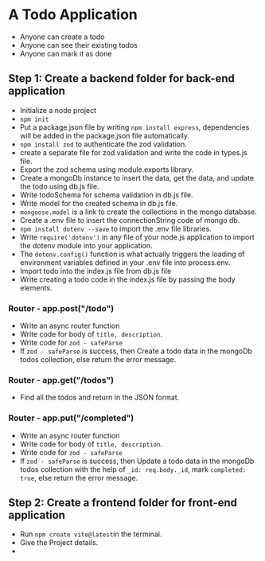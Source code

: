 # A Todo Application
* Anyone can create a todo
* Anyone can see their existing todos
* Anyone can mark it as done

## Step 1: Create a backend folder for back-end application
* Initialize a node project
* `npm init` 
* Put a package.json file by writing `npm install express`, dependencies will be added in the package.json file automatically.
* `npm install zod` to authenticate the zod validation.
* create a separate file for zod validation and write the code in types.js file.
* Export the zod schema using module.exports library.
* Create a mongoDb instance to insert the data, get the data, and update the todo using db.js file.
* Write todoSchema for schema validation in db.js file.
* Write model for the created schema in db.js file. 
* `mongoose.model` is a link to create the collections in the mongo database.
* Create a .env file to insert the connectionString code of mongo db. 
* `npm install dotenv --save` to import the .env file libraries. 
* Write `require('dotenv')` in any file of your node.js application to import the dotenv module into your application.
* The `dotenv.config()` function is what actually triggers the loading of environment variables defined in your .env file into process.env.
* Import todo into the index.js file from db.js file
* Write creating a todo code in the index.js file by passing the body elements. 

### Router - app.post("/todo")
* Write an async router function
* Write code for body of `title, description`. 
* Write code for `zod - safeParse`
* If `zod - safeParse` is success, then Create a todo data in the mongoDb todos collection, else return the error message.


### Router - app.get("/todos")
* Find all the todos and return in the JSON format.

### Router - app.put("/completed")
* Write an async router function
* Write code for body of `title, description`. 
* Write code for `zod - safeParse`
* If `zod - safeParse` is success, then Update a todo data in the mongoDb todos collection with the help of `_id: req.body._id`, mark `completed: true`, else return the error message.

## Step 2: Create a frontend folder for front-end application
* Run `npm create vite@latest`in the terminal.
* Give the Project details. 
* 





